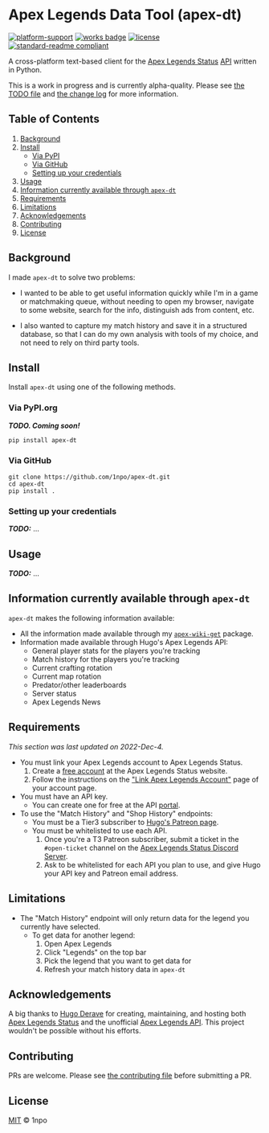# Apex Legends Data Tool (apex-dt)

[![platform-support](https://img.shields.io/badge/platform-windows%20%7C%20linux%20%7C%20osx-blue)](platform) [![works badge](https://cdn.jsdelivr.net/gh/nikku/works-on-my-machine@v0.2.0/badge.svg)](https://github.com/nikku/works-on-my-machine#alternatives) [![license](https://img.shields.io/github/license/1npo/apex-dt)](LICENSE) [![standard-readme compliant](https://img.shields.io/badge/readme%20style-standard-brightgreen.svg?style=flat-square)](https://github.com/RichardLitt/standard-readme) 

A cross-platform text-based client for the [Apex Legends Status](https://apexlegendsstatus.com) [API](https://apexlegendsapi.com/#introduction) written in Python.

This is a work in progress and is currently alpha-quality. Please see [the TODO file](TODO.md) and [the change log](CHANGELOG.md) for more information.

## Table of Contents

1. [Background](#background)
2. [Install](#install)
	- [Via PyPI](#via-pypiorg)
	- [Via GitHub](#via-github)
	- [Setting up your credentials](#setting-up-your-credentials)
3. [Usage](#usage)
4. [Information currently available through `apex-dt`](#information-currently-available-through-apex-dt)
5. [Requirements](#requirements)
6. [Limitations](#limitations)
7. [Acknowledgements](#acknowledgements)
8. [Contributing](#contributing)
9. [License](#license)

## Background

I made `apex-dt` to solve two problems:

- I wanted to be able to get useful information quickly while I'm in a game or matchmaking queue, without needing to open my browser, navigate to some website, search for the info, distinguish ads from content, etc.

- I also wanted to capture my match history and save it in a structured database, so that I can do my own analysis with tools of my choice, and not need to rely on third party tools.

## Install

Install `apex-dt` using one of the following methods.

### Via PyPI.org

***TODO. Coming soon!***

```
pip install apex-dt
```

### Via GitHub

```
git clone https://github.com/1npo/apex-dt.git
cd apex-dt
pip install .
```

### Setting up your credentials

***TODO:*** ... 

## Usage

***TODO:*** ...

## Information currently available through `apex-dt`

`apex-dt` makes the following information available:

- All the information made available through my [`apex-wiki-get`](http://github.com/1npo/apex-wiki-get) package.
- Information made available through Hugo's Apex Legends API:
	- General player stats for the players you're tracking
	- Match history for the players you're tracking
	- Current crafting rotation
	- Current map rotation
	- Predator/other leaderboards
	- Server status
	- Apex Legends News

## Requirements

*This section was last updated on 2022-Dec-4.*

- You must link your Apex Legends account to Apex Legends Status.
	1. Create a [free account](https://apexlegendsstatus.com/register) at the Apex Legends Status website.
	2. Follow the instructions on the ["Link Apex Legends Account"](https://apexlegendsstatus.com/account/claim) page of your account page.
- You must have an API key.
	- You can create one for free at the API [portal](https://portal.apexlegendsapi.com/).
- To use the "Match History" and "Shop History" endpoints:
	- You must be a Tier3 subscriber to [Hugo's Patreon page](https://www.patreon.com/hugodev/posts).
	- You must be whitelisted to use each API.
		1. Once you're a T3 Patreon subscriber, submit a ticket in the `#open-ticket` channel on the [Apex Legends Status Discord Server](https://discord.gg/zsm52M7).
		2. Ask to be whitelisted for each API you plan to use, and give Hugo your API key and Patreon email address.

## Limitations

- The "Match History" endpoint will only return data for the legend you currently have selected.
	- To get data for another legend:
		1. Open Apex Legends
		2. Click "Legends" on the top bar
		3. Pick the legend that you want to get data for
		4. Refresh your match history data in `apex-dt`

## Acknowledgements

A big thanks to [Hugo Derave](https://github.com/HugoDerave) for creating, maintaining, and hosting both [Apex Legends Status](https://apexlegendsstatus.com/) and the unofficial [Apex Legends API](https://apexlegendsapi.com/#introduction). This project wouldn't be possible without his efforts.

## Contributing

PRs are welcome. Please see [the contributing file](CONTRIBUTING.md) before submitting a PR.

## License

[MIT](LICENSE) © 1npo

